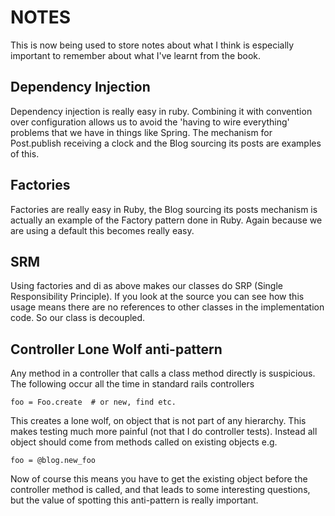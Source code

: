 # NOTES

This is now being used to store notes about what I think is especially
important to remember about what I've learnt from the book.

## Dependency Injection

Dependency injection is really easy in ruby. Combining it with convention over
configuration allows us to avoid the 'having to wire everything' problems that
we have in things like Spring. The mechanism for Post.publish receiving a
clock and the Blog sourcing its posts are examples of this.

## Factories

Factories are really easy in Ruby, the Blog sourcing its posts mechanism is
actually an example of the Factory pattern done in Ruby. Again because we are
using a default this becomes really easy. 

## SRM

Using factories and di as above makes our classes do SRP (Single
Responsibility Principle). If you look at the source you can see how this
usage means there are no references to other classes in the implementation
code. So our class is decoupled.


## Controller Lone Wolf anti-pattern

Any method in a controller that calls a class method directly is suspicious.
The following occur all the time in standard rails controllers

    foo = Foo.create  # or new, find etc.

This creates a lone wolf, on object that is not part of any hierarchy. This
makes testing much more painful (not that I do controller tests). Instead all
object should come from methods called on existing objects e.g.

    foo = @blog.new_foo

Now of course this means you have to get the existing object before the
controller method is called, and that leads to some interesting questions, but
the value of spotting this anti-pattern is really important.

